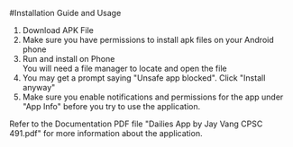 #Installation Guide and Usage<br>
1. Download APK File<br>
2. Make sure you have permissions to install apk files on your Android phone<br>
3. Run and install on Phone<br>
   You will need a file manager to locate and open the file<br>
4. You may get a prompt saying "Unsafe app blocked". Click "Install anyway"<br>
5. Make sure you enable notifications and permissions for the app under "App Info" before you try to use the application.

Refer to the Documentation PDF file "Dailies App by Jay Vang CPSC 491.pdf" for more information about the application.
